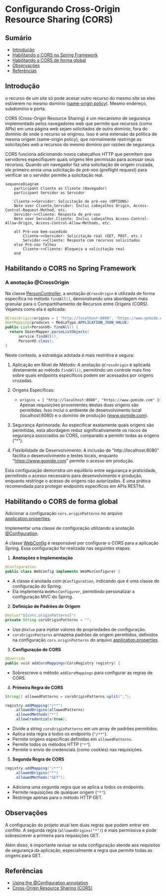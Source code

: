 # Configurando Cross-Origin Resource Sharing (CORS)

## Sumário

- [Introdução](#introdução)
- [Habilitando o CORS no Spring Framework](#habilitando-o-cors-no-spring-framework)
- [Habilitando o CORS de forma global](#habilitando-o-cors-de-forma-global)
- [Observações](#observações)
- [Referências](#referências) 

## Introdução

o recurso de um site só pode acesar outro recurso do mesmo site se eles estiverem no mesmo domínio ([same-origin policy](https://developer.mozilla.org/en-US/docs/Web/Security/Same-origin_policy)). Mesmo endereço, subdomínio e porta.

CORS (Cross-Origin Resource Sharing) é um mecanismo de segurança implementado pelos navegadores web que permite que recursos (como APIs) em uma página web sejam solicitados de outro domínio, fora do domínio de onde o recurso se originou. Isso é uma extensão da política de mesma origem (same-origin policy), que normalmente restringe as solicitações web a recursos do mesmo domínio por razões de segurança.

CORS funciona adicionando novos cabeçalhos HTTP que permitem que servidores especifiquem quais origens têm permissão para acessar seus recursos. Quando um navegador faz uma solicitação de origem cruzada, ele primeiro envia uma solicitação de pré-voo (preflight request) para verificar se o servidor permite a solicitação real.

```mermaid
sequenceDiagram
    participant Cliente as Cliente (Navegador)
    participant Servidor as Servidor

    Cliente->>Servidor: Solicitação de pré-voo (OPTIONS)
    Note over Cliente,Servidor: Inclui cabeçalhos Origin, Access-Control-Request-Method, etc.
    Servidor->>Cliente: Resposta de pré-voo
    Note over Servidor,Cliente: Inclui cabeçalhos Access-Control-Allow-Origin, Access-Control-Allow-Methods, etc.
    
    alt Pré-voo bem-sucedido
        Cliente->>Servidor: Solicitação real (GET, POST, etc.)
        Servidor->>Cliente: Resposta com recursos solicitados
    else Pré-voo falhou
        Cliente->>Cliente: Bloqueia a solicitação real
    end
```

## Habilitando o CORS no Spring Framework

### A anotação @CrossOrigin

Na classe [PersonController](./src/main/java/br/com/gomide/controller/PersonController.java), a anotação `@CrossOrigin` é utilizada de forma específica no método `findAll()`, demonstrando uma abordagem mais granular para o Compartilhamento de Recursos entre Origens (CORS). Vejamos como ela é aplicada:

```java
@CrossOrigin(origins = { "http://localhost:8080", "https://www.gomide.com" })
@GetMapping(produces = MediaType.APPLICATION_JSON_VALUE)
public List<PersonVO> findAll() {
  return DozerMapper.parseListObjects(
      service.findAll(),
      PersonVO.class);
}
```


Neste contexto, a estratégia adotada é mais restritiva e segura:

1. Aplicação em Nível de Método: A anotação `@CrossOrigin` é aplicada diretamente ao método `findAll()`, permitindo um controle mais fino sobre quais endpoints específicos podem ser acessados por origens cruzadas.

2. Origens Específicas: 
   - `origins = { "http://localhost:8080", "https://www.gomide.com" }`: Apenas requisições provenientes destas duas origens são permitidas. Isso inclui o ambiente de desenvolvimento local (localhost:8080) e o domínio de produção (www.gomide.com).

3. Segurança Aprimorada: Ao especificar exatamente quais origens são permitidas, esta abordagem reduz significativamente os riscos de segurança associados ao CORS, comparado a permitir todas as origens ("*").

4. Flexibilidade de Desenvolvimento: A inclusão de "http://localhost:8080" facilita o desenvolvimento e testes locais, enquanto "https://www.gomide.com" permite o acesso em produção.

Esta configuração demonstra um equilíbrio entre segurança e praticidade, permitindo o acesso necessário para desenvolvimento e produção, enquanto restringe o acesso de origens não autorizadas. É uma prática recomendada para proteger endpoints específicos em APIs RESTful.

## Habilitando o CORS de forma global

Adicionar a configuração `cors.originPatterns` no arquivo [application.properties](./src/main/resources/application.properties#L24). 

Implementar uma classe de configuração utilizando a anotação [@Configuration](https://docs.spring.io/spring-framework/reference/core/beans/java/configuration-annotation.html).



A classe [WebConfig](./src/main/java/br/com/gomide/config/WebConfig.java) é responsável por configurar o CORS para a aplicação Spring. Essa configuração foi realizada nas seguintes etapas:

1. **Anotações e Implementação**

```java
@Configuration
public class WebConfig implements WebMvcConfigurer {
```

- A classe é anotada com `@Configuration`, indicando que é uma classe de configuração do Spring.
- Ela implementa `WebMvcConfigurer`, permitindo personalizar a configuração MVC do Spring.

2. **Definição de Padrões de Origem**

```java
@Value("${cors.originPatterns}")
private String corsOriginPatterns = "";
```

- Usa `@Value` para injetar valores de propriedades de configuração.
- `corsOriginPatterns` armazena padrões de origem permitidos, definidos na configuração `cors.originPatterns` do arquivo [application.properties](./src/main/resources/application.properties#L24).

3. **Configuração de CORS**

```java
@Override
public void addCorsMappings(CorsRegistry registry) {
```

- Sobrescreve o método `addCorsMappings` para configurar as regras de CORS.

4. **Primeira Regra de CORS**

```java
String[] allowedPatterns = corsOriginPatterns.split(",");

registry.addMapping("/**")
    .allowedOrigins(allowedPatterns)
    .allowedMethods("*")
    .allowCredentials(true);
```

- Divide a string `corsOriginPatterns` em um array de padrões permitidos.
- Aplica esta regra a todos os endpoints (`"/**"`).
- Permite origens específicas definidas em `allowedPatterns`.
- Permite todos os métodos HTTP (`"*"`).
- Permite o envio de credenciais (como cookies) nas requisições.

5. **Segunda Regra de CORS**
```java
registry.addMapping("/**")
    .allowedOrigins("*")
    .allowedMethods("GET");
```
- Adiciona uma segunda regra que se aplica a todos os endpoints.
- Permite requisições de qualquer origem (`"*"`).
- Restringe apenas para o método HTTP GET.

## Observações

A configuração do projeto atual tem duas regras que podem entrar em conflito. A segunda regra (`allowedOrigins("*")`) é mais permissiva e pode sobrescrever a primeira para requisições GET.

Além disso, é importante revisar se esta configuração atende aos requisitos de segurança da aplicação, especialmente a regra que permite todas as origens para GET.

## Referências
- [Using the @Configuration annotation](https://docs.spring.io/spring-framework/reference/core/beans/java/configuration-annotation.html)
- [Cross-Origin Resource Sharing (CORS)](https://developer.mozilla.org/pt-BR/docs/Web/HTTP/CORS)